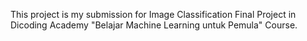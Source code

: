 This project is my submission for Image Classification Final Project in Dicoding Academy "Belajar Machine Learning untuk Pemula" Course.
